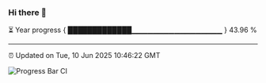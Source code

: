 ### Hi there 👋

⏳ Year progress { █████████████▁▁▁▁▁▁▁▁▁▁▁▁▁▁▁▁▁ } 43.96 %

---

⏰ Updated on Tue, 10 Jun 2025 10:46:22 GMT

![Progress Bar CI](https://github.com/IshwaranRudhara/GIT-ACTION/workflows/Progress%20Bar%20CI/badge.svg)
